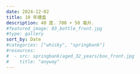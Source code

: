 ```yaml
---
date: 2024-12-02
title: 10 年禮盒
description: 40 度. 700 + 50 毫升.
#featured_image: 03_bottle_front.jpg
#type: gallery
sort_by: Date
#categories: ["whisky", "springbank"]
#resources:
#  - src: springbank/aged_32_years/box_front.jpg
#    title: "anyway"
---
```

